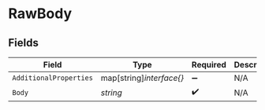 # RawBody


## Fields

| Field                    | Type                     | Required                 | Description              |
| ------------------------ | ------------------------ | ------------------------ | ------------------------ |
| `AdditionalProperties`   | map[string]*interface{}* | :heavy_minus_sign:       | N/A                      |
| `Body`                   | *string*                 | :heavy_check_mark:       | N/A                      |